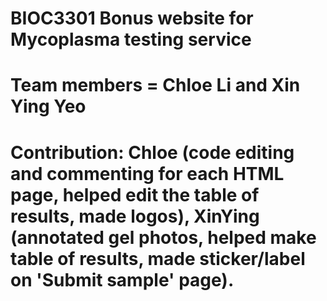 # BIOC3301 Bonus website for Mycoplasma testing service
# Team members = Chloe Li and Xin Ying Yeo
# Contribution: Chloe (code editing and commenting for each HTML page, helped edit the table of results, made logos), XinYing (annotated gel photos, helped make table of results, made sticker/label on 'Submit sample' page). 
